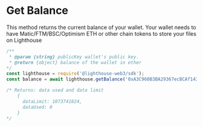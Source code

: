 # Get Balance

This method returns the current balance of your wallet. Your wallet needs to have Matic/FTM/BSC/Optimism ETH or other chain tokens to store your files on Lighthouse

```javascript
/** 
 * @param {string} publicKey wallet's public key.
 * @return {object} balance of the wallet in ether
*/
const lighthouse = require('@lighthouse-web3/sdk');
const balance = await lighthouse.getBalance('0xA3C960B3BA29367ecBCAf1430452C6cd7516F588');

/* Returns: data used and data limit
    { 
      dataLimit: 1073741824,
      dataUsed: 0 
    }
*/
```
